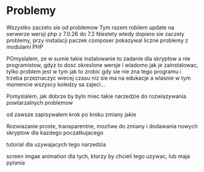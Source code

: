 # Problemy
Wszystko zaczelo sie od problemow
Tym razem robilem update na serwerze wersji php z 7.0.26 do 7.2
Niestety wtedy dopiero sie zaczely problemy,
przy instalacji paczek composer pokazywal liczne problemy z modulami PHP

POmyslalem, ze w sumie takie instalowanie to zadanie dla skryptow a nie programistow, 
gdyz to dosc okreslone wersje i wiadomo jak je zainstalowac,
tylko problem jest w tym jak to zrobic gdy sie nie zna tego programu i trzeba przeznaczyc wiecej czasu niz sie ma na edukacje
a wlasnie w tym momencie wszyscy koledzy sa zajeci...

Pomyslalem, jak dobrze by bylo miec takie narzedzie do rozwiazywania powtarzalnych problemow 

od zawsze zapisywalem krok po kroku zmiany jakie 


Rozwiazanie proste, transparentne, 
mozliwe do zmiany i dodawania nowych skryptow dla kazdego poczatkujacego


tutorial dla uzywajacych tego narzedzia

screen imgae animation dla tych, ktorzy by chcieli tego uzywac, lub maja pytania

